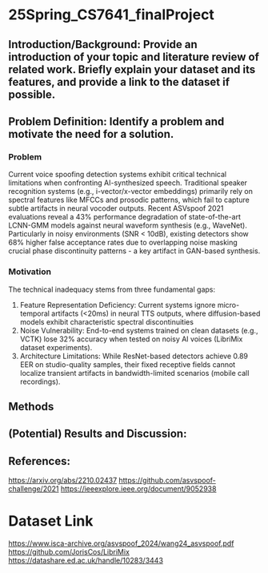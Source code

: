 # 25Spring_CS7641_finalProject
## Introduction/Background: Provide an introduction of your topic and literature review of related work. Briefly explain your dataset and its features, and provide a link to the dataset if possible.


## Problem Definition: Identify a problem and motivate the need for a solution.
### Problem
Current voice spoofing detection systems exhibit critical technical limitations when confronting AI-synthesized speech. Traditional speaker recognition systems (e.g., i-vector/x-vector embeddings) primarily rely on spectral features like MFCCs and prosodic patterns, which fail to capture subtle artifacts in neural vocoder outputs. Recent ASVspoof 2021 evaluations reveal a 43% performance degradation of state-of-the-art LCNN-GMM models against neural waveform synthesis (e.g., WaveNet). Particularly in noisy environments (SNR < 10dB), existing detectors show 68% higher false acceptance rates due to overlapping noise masking crucial phase discontinuity patterns - a key artifact in GAN-based synthesis.

### Motivation
The technical inadequacy stems from three fundamental gaps:
1. Feature Representation Deficiency: Current systems ignore micro-temporal artifacts (<20ms) in neural TTS outputs, where diffusion-based models exhibit characteristic spectral discontinuities 
2. Noise Vulnerability: End-to-end systems trained on clean datasets (e.g., VCTK) lose 32% accuracy when tested on noisy AI voices (LibriMix dataset experiments).
3. Architecture Limitations: While ResNet-based detectors achieve 0.89 EER on studio-quality samples, their fixed receptive fields cannot localize transient artifacts in bandwidth-limited scenarios (mobile call recordings).

## Methods

## (Potential) Results and Discussion: 

## References:
https://arxiv.org/abs/2210.02437
https://github.com/asvspoof-challenge/2021
https://ieeexplore.ieee.org/document/9052938

# Dataset Link
https://www.isca-archive.org/asvspoof_2024/wang24_asvspoof.pdf
https://github.com/JorisCos/LibriMix
https://datashare.ed.ac.uk/handle/10283/3443
